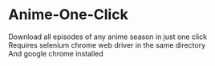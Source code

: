 # Anime-One-Click

Download all episodes of any anime season in just one click \
Requires selenium chrome web driver in the same directory \
And google chrome installed
